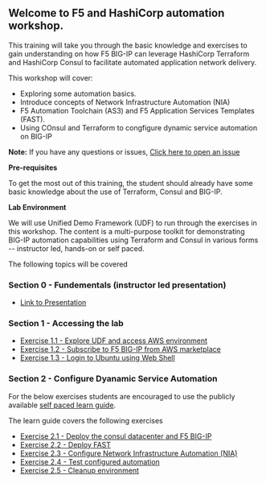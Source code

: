 ## Welcome to F5 and HashiCorp automation workshop. 
This training will take you through the basic knowledge and exercises to gain understanding on how F5 BIG-IP can leverage HashiCorp Terraform and HashiCorp Consul to facilitate automated application network delivery.

This workshop will cover:

-  Exploring some automation basics.
-  Introduce concepts of Network Infrastructure Automation (NIA)
-  F5 Automation Toolchain (AS3) and F5 Application Services Templates (FAST).
-  Using COnsul and Terraform to congfigure dynamic service automation on BIG-IP 

**Note:** 
If you have any questions or issues, [Click here to open an issue](https://github.com/f5businessdevelopment/Dynamic_Service_Automation_workshop/issues)

**Pre-requisites**

To get the most out of this training, the student should already have some basic knowledge about the use of Terraform, Consul and BIG-IP.

**Lab Environment**

We will use Unified Demo Framework (UDF) to run through the exercises in this workshop. The content is a multi-purpose toolkit for demonstrating BIG-IP automation capabilities using Terraform and Consul in various forms -- instructor led, hands-on or self paced.

The following topics will be covered

### Section 0 - Fundementals (instructor led presentation)
- [Link to Presentation](https://docs.google.com/presentation/d/1U7oN2FGHMV99JSsqVLTsSS8SB60bKxU0/edit?usp=sharing&ouid=102229261827313379016&rtpof=true&sd=true)

### Section 1 - Accessing the lab
- [Exercise 1.1 - Explore UDF and access AWS environment](Exercise1.1)   
- [Exercise 1.2 - Subscribe to F5 BIG-IP from AWS marketplace](Exercise1.2)   
- [Exercise 1.3 - Login to Ubuntu using Web Shell](Exercise1.3)   

### Section 2 - Configure Dyanamic Service Automation

For the below exercises students are encouraged to use the publicly available [self paced learn guide](https://learn.hashicorp.com/tutorials/consul/consul-terraform-sync-f5-bigip-fast?in=consul/network-infrastructure-automation). 

The learn guide covers the following exercises

- [Exercise 2.1 - Deploy the consul datacenter and F5 BIG-IP](https://learn.hashicorp.com/tutorials/consul/consul-terraform-sync-f5-bigip-fast?in=consul/network-infrastructure-automation#deploy-consul-datacenter-and-f5-big-ip)
- [Exercise 2.2 - Deploy FAST](https://learn.hashicorp.com/tutorials/consul/consul-terraform-sync-f5-bigip-fast?in=consul/network-infrastructure-automation#deploy-fast-template)
- [Exercise 2.3 - Configure Network Infrastructure Automation (NIA)](https://learn.hashicorp.com/tutorials/consul/consul-terraform-sync-f5-bigip-fast?in=consul/network-infrastructure-automation#network-infrastructure-automation)
- [Exercise 2.4 - Test configured automation](https://learn.hashicorp.com/tutorials/consul/consul-terraform-sync-f5-bigip-fast?in=consul/network-infrastructure-automation#test-automation)
- [Exercise 2.5 - Cleanup environment](https://learn.hashicorp.com/tutorials/consul/consul-terraform-sync-f5-bigip-fast?in=consul/network-infrastructure-automation#clean-your-environment)
